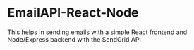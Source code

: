 # EmailAPI-React-Node
This helps in sending emails with a simple React frontend and Node/Express backend with the SendGrid API
